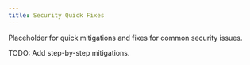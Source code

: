 ```yaml
---
title: Security Quick Fixes
---
```


Placeholder for quick mitigations and fixes for common security issues.

TODO: Add step-by-step mitigations.
